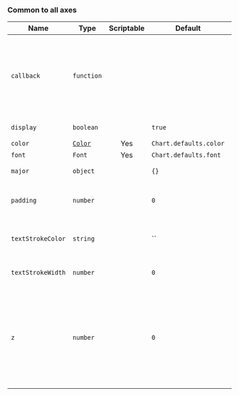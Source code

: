 ### Common to all axes

| Name | Type | Scriptable | Default | Description
| ---- | ---- | :-------------------------------: | ------- | -----------
| `callback` | `function` | | | Returns the string representation of the tick value as it should be displayed on the chart. See [callback](../axes/labelling.md#creating-custom-tick-formats).
| `display` | `boolean` | | `true` | If true, show tick labels.
| `color` | [`Color`](../general/colors.md) | Yes | `Chart.defaults.color` | Color of ticks.
| `font` | `Font` | Yes | `Chart.defaults.font` | See [Fonts](../general/fonts.md)
| `major` | `object` | | `{}` | [Major ticks configuration](./styling.mdx#major-tick-configuration).
| `padding` | `number` | | `0` | Sets the offset of the tick labels from the axis
| `textStrokeColor` | `string` | | `` | The color of the stroke around the text.
| `textStrokeWidth` | `number` | | `0` | Stroke width around the text.
| `z` | `number` | | `0` | z-index of tick layer. Useful when ticks are drawn on chart area. Values &lt;= 0 are drawn under datasets, &gt; 0 on top.
